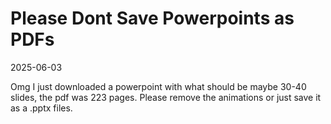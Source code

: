 # Please Dont Save Powerpoints as PDFs

2025-06-03

Omg I just downloaded a powerpoint with what should be maybe 30-40 slides, the pdf was 223 pages. Please remove the animations or just save it as a .pptx files.